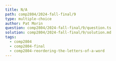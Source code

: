 ```yaml
---
title: N/A
path: comp2804/2024-fall-final/9
type: multiple-choice
author: Pat Morin
question: comp2804/2024-fall-final/9/question.ts
solution: comp2804/2024-fall-final/9/solution.md
tags:
  - comp2804
  - comp2804-final
  - comp2804-reordering-the-letters-of-a-word
---
```

